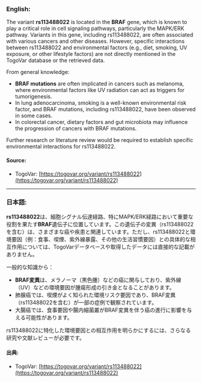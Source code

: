 ### English:
The variant **rs113488022** is located in the **BRAF** gene, which is known to play a critical role in cell signaling pathways, particularly the MAPK/ERK pathway. Variants in this gene, including rs113488022, are often associated with various cancers and other diseases. However, specific interactions between rs113488022 and environmental factors (e.g., diet, smoking, UV exposure, or other lifestyle factors) are not directly mentioned in the TogoVar database or the retrieved data.

From general knowledge:
- **BRAF mutations** are often implicated in cancers such as melanoma, where environmental factors like UV radiation can act as triggers for tumorigenesis. 
- In lung adenocarcinoma, smoking is a well-known environmental risk factor, and BRAF mutations, including rs113488022, have been observed in some cases.
- In colorectal cancer, dietary factors and gut microbiota may influence the progression of cancers with BRAF mutations.

Further research or literature review would be required to establish specific environmental interactions for rs113488022.

#### Source:
- TogoVar: [https://togovar.org/variant/rs113488022](https://togovar.org/variant/rs113488022)

---

### 日本語:
**rs113488022**は、細胞シグナル伝達経路、特にMAPK/ERK経路において重要な役割を果たす**BRAF**遺伝子に位置しています。この遺伝子の変異（rs113488022を含む）は、さまざまな癌や疾患と関連しています。ただし、rs113488022と環境要因（例：食事、喫煙、紫外線暴露、その他の生活習慣要因）との具体的な相互作用については、TogoVarデータベースや取得したデータには直接的な記載がありません。

一般的な知識から：
- **BRAF変異**は、メラノーマ（黒色腫）などの癌に関与しており、紫外線（UV）などの環境要因が腫瘍形成の引き金となることがあります。
- 肺腺癌では、喫煙がよく知られた環境リスク要因であり、BRAF変異（rs113488022を含む）が一部の症例で観察されています。
- 大腸癌では、食事要因や腸内細菌叢がBRAF変異を伴う癌の進行に影響を与える可能性があります。

rs113488022に特化した環境要因との相互作用を明らかにするには、さらなる研究や文献レビューが必要です。

#### 出典:
- TogoVar: [https://togovar.org/variant/rs113488022](https://togovar.org/variant/rs113488022)